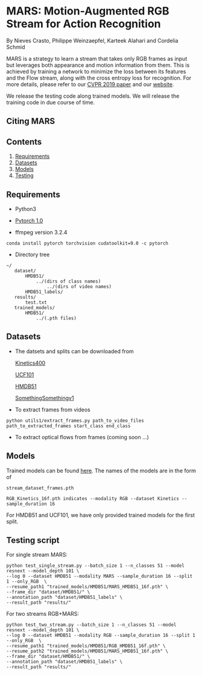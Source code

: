 # MARS: Motion-Augmented RGB Stream for Action Recognition

By Nieves Crasto, Philippe Weinzaepfel, Karteek Alahari and Cordelia Schmid

MARS is a strategy to learn a stream that takes only RGB frames as input
but leverages both appearance and motion information from them. This is
achieved by training a network to minimize the loss between its features and
the Flow stream, along with the cross entropy loss for recognition.
For more details, please refer to our [CVPR 2019 paper]() and our [website]().

We release the testing code along trained models. We will release the training code 
in due course of time.

<!-- #### Performance on Kinetics400

|Method 												| Stream   | Pretrain | Acc   |
|-------------------------------------------------------|:--------:|:--------:|:-----:|
|[I3D](https://arxiv.org/pdf/1705.07750.pdf)			| RGB      |ImageNet  | 71.1  |
|[ResNext101](https://arxiv.org/pdf/1711.09577.pdf)	    | RGB      |none      | 65.1  |
|[R(2+1)D](https://arxiv.org/pdf/1711.11248.pdf)	    | RGB      |Sport-1M  | 74.3  |
|[S3D-G](https://arxiv.org/pdf/1712.04851.pdf)		    | RGB      |ImageNet  | 74.7  | 
|[NL-I3D](https://arxiv.org/pdf/1711.07971.pdf)		    | RGB      |ImageNet  |**77.7**|
|**MARS**                   							| RGB      | none     |  72.7 |
|**MARS+RGB**               							| RGB      | none     |  74.8 |
|[I3D](https://arxiv.org/pdf/1705.07750.pdf)			| RGB+Flow | ImageNet |  74.2 | 
|[R(2+1)D](https://arxiv.org/pdf/1711.11248.pdf)		| RGB+Flow | Sports-1M| 75.4  |
|[S3D-G](https://arxiv.org/pdf/1712.04851.pdf)		    | RGB+Flow | ImageNet | 77.2  |
|**MARS+RGB+Flow**		          					    | RGB+Flow |  none    | 74.9  | -->

<!-- #### Performance om HMDB51, UCF101 and SomethingSomethingv1

|Method 				| Streams | Pretrain | UCF101 | HMDB51 | Something Somethingv1|
|-----------------------|:-------:|:--------:|:------:|:------:|:--------------------:|
[TRN](https://arxiv.org/pdf/1711.08496.pdf)                 |RGB      |none      | ---    | ---    | 34.4                 |
[MFNet](https://arxiv.org/pdf/1807.10037.pdf)   			|RGB      |none      | ---    | ---    | 43.9       |
[I3D](https://arxiv.org/pdf/1705.07750.pdf)					|RGB      |ImNet+Kin | 95.6   | 74.8   | ---        |
[ResNext101](https://arxiv.org/pdf/1711.09577.pdf)			|RGB      |Kinetics  | 94.5   | 70.1   | ---    	|
[S3D-G](https://arxiv.org/pdf/1712.04851.pdf)         		|RGB      |ImNet+Kin | 96.8   | 75.9   | 48.2		|
[R(2+1)D](https://arxiv.org/pdf/1711.11248.pdf)       		|RGB      |Kinetics  | 96.8   | 74.5   | ---        |
**MARS**                      								|RGB      |Kinetics  | 97.4   | 79.3   | 48.7		|
**MARS+RGB**                  								|RGB      |Kinetics  |**97.6**|**79.5**|**51.7**	|
[2-stream](https://arxiv.org/pdf/1406.2199.pdf)				|RGB+Flow |ImageNet  | 88.0   | 59.4   | --- 		|
[TRN](https://arxiv.org/pdf/1711.08496.pdf)					|RGB+Flow |none      | ---    | ---    | 42.0		|
[I3D](https://arxiv.org/pdf/1705.07750.pdf)             	|RGB+Flow |ImNet+Kin |**98.0**|**80.7**| ---		|
[R(2+1)D](https://arxiv.org/pdf/1711.11248.pdf)				|RGB+Flow |Kinetics  |  97.3  | 78.7   | --- 		|
[OFF](https://arxiv.org/pdf/1711.11152.pdf)					|RGB+Flow |none      | 96.0   | 74.2   | --- 		|
**MARS+RGB+Flow**            								|RGB+Flow |Kinetics  |**98.1**|**80.9**|**53.0**	| -->

## Citing MARS

## Contents
1. [Requirements](#requirements)
2. [Datasets](#datasets)
3. [Models](#models)
4. [Testing](#testing)

## Requirements
* Python3

* [Pytorch 1.0](https://pytorch.org/get-started/locally/)

* ffmpeg version 3.2.4

```
conda install pytorch torchvision cudatoolkit=9.0 -c pytorch
```

* Directory tree
 ```
~/
    dataset/
        HMDB51/ 
            ../(dirs of class names)
                ../(dirs of video names)
        HMDB51_labels/
    results/
        test.txt
    trained_models/
        HMDB51/
            ../(.pth files)
```


## Datasets

* The datsets and splits can be downloaded from 

    [Kinetics400](https://deepmind.com/research/open-source/open-source-datasets/kinetics/)

    [UCF101](https://www.crcv.ucf.edu/data/UCF101.php)

    [HMDB51](http://serre-lab.clps.brown.edu/resource/hmdb-a-large-human-motion-database/#Downloads)

    [SomethingSomethingv1](https://20bn.com/datasets/something-something/v1)

* To extract frames from videos 
```
python utils1/extract_frames.py path_to_video_files path_to_extracted_frames start_class end_class
```

* To extract optical flows from frames (coming soon ...)


## Models

Trained models can be found [here](https://drive.google.com/drive/folders/1OVhBnZ_FmqMSj6gw9yyrxJJR8yRINb_G?usp=sharing). The names of the models are in the form of 

```
stream_dataset_frames.pth     

RGB_Kinetics_16f.pth indicates --modality RGB --dataset Kinetics --sample_duration 16
```

For HMDB51 and UCF101, we have only provided trained models for the first split.

## Testing script
For single stream MARS: 

```
python test_single_stream.py --batch_size 1 --n_classes 51 --model resnext --model_depth 101 \
--log 0 --dataset HMDB51 --modality MARS --sample_duration 16 --split 1 --only_RGB  \
--resume_path1 "trained_models/HMDB51/MARS_HMDB51_16f.pth" \
--frame_dir "dataset/HMDB51/" \
--annotation_path "dataset/HMDB51_labels" \
--result_path "results/"
```

For two streams RGB+MARS:
```
python test_two_stream.py --batch_size 1 --n_classes 51 --model resnext --model_depth 101 \
--log 0 --dataset HMDB51 --modality RGB --sample_duration 16 --split 1 --only_RGB  \
--resume_path1 "trained_models/HMDB51/RGB_HMDB51_16f.pth" \
--resume_path2 "trained_models/HMDB51/MARS_HMDB51_16f.pth" \
--frame_dir "dataset/HMDB51/" \
--annotation_path "dataset/HMDB51_labels" \
--result_path "results/"
```


